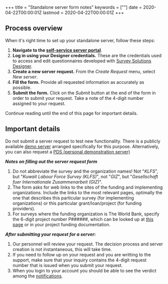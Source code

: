 ﻿+++
title = "Standalone server form notes"
keywords = [""]
date = 2020-04-22T00:00:01Z
lastmod = 2020-04-22T00:00:01Z
+++


## Process overview

When it's right time to set up your standalone server, follow these steps:

1. **Navigate to the [self-service server portal](https://mysurvey.solutions)**.
2. **Log in using your Designer credentials.** These are the
    credentials used to access and edit questionnaires developed with
    [Survey Solutions Designer](https://designer.mysurvey.solutions).
3. **Create a new server request.** From the *Create Request* menu,
    select *New server*.
4. **Fill the form.** Provide all requested information
    as accurately as possible.
5. **Submit the form.** Click on the *Submit* button at the end
    of the form in order to submit your request. Take a note of the
    4-digit number assigned to your request.

Continue reading until the end of this page for important details.

## Important details

Do not submit a server request to test new functionality. There is a
    publicly available [demo server](/headquarters/config/demo-server)
    arranged specifically for this purpose. Alternatively, you can
    also request a [PDS (personal demonstration server)](/headquarters/config/personal-demo-server/)

***Notes on filling out the server request form***

1. Do not abbreviate the survey and the organization names! Not "*KLFS*",
but "*Kuwait Labour Force Survey (KLFS)*", not "*GIZ*", but
"*Gesellschaft fuer Internationale Zusammenarbeit (GIZ)*".
1. The form asks for web links to the sites of the funding and
implementing organizations. Include the links to the most relevant pages,
optimally the one that describes this particular survey
(for implementing organizations) or this particular grant/loan/project
(for funding providers).
1. For surveys where the funding organization is The World Bank,
specify the 6-digit project number P######, which can be looked up at
[this page](http://maps.worldbank.org/p2e/mcmap/map.html?code=&level=&indicatorcode=0553&title=Global&org=ibrd)
or in your project funding documentation.

***After submitting your request for a server:***

1. Our personnel will review your request. The decision process and server
creation is not instantaneous, this will take time.
1. If you need to follow up on your request and you are writting to the
support, make sure that your inquiry contains the 4-digit request number
that is issued when you submit your request.
1. When you login to your account you should be able to see the verdict
among the [notifications](https://mysurvey.solutions/Notifications).
